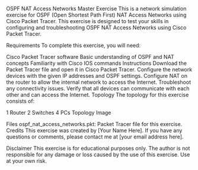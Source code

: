 OSPF NAT Access Networks Master Exercise
This is a network simulation exercise for OSPF (Open Shortest Path First) NAT Access Networks using Cisco Packet Tracer. This exercise is designed to test your skills in configuring and troubleshooting OSPF NAT Access Networks using Cisco Packet Tracer.

Requirements
To complete this exercise, you will need:

Cisco Packet Tracer software
Basic understanding of OSPF and NAT concepts
Familiarity with Cisco IOS commands
Instructions
Download the Packet Tracer file and open it in Cisco Packet Tracer.
Configure the network devices with the given IP addresses and OSPF settings.
Configure NAT on the router to allow the internal network to access the Internet.
Troubleshoot any connectivity issues.
Verify that all devices can communicate with each other and can access the Internet.
Topology
The topology for this exercise consists of:

1 Router
2 Switches
4 PCs
Topology Image

Files
ospf_nat_access_networks.pkt: Packet Tracer file for this exercise.
Credits
This exercise was created by [Your Name Here]. If you have any questions or comments, please contact me at [your email address here].

Disclaimer
This exercise is for educational purposes only. The author is not responsible for any damage or loss caused by the use of this exercise. Use at your own risk.
